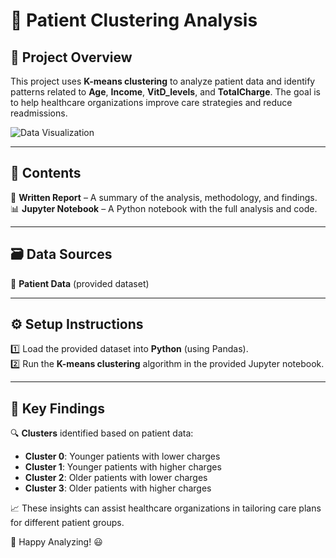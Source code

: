 # 🏥 Patient Clustering Analysis

## 📌 Project Overview  
This project uses **K-means clustering** to analyze patient data and identify patterns related to **Age**, **Income**, **VitD_levels**, and **TotalCharge**. The goal is to help healthcare organizations improve care strategies and reduce readmissions.

![Data Visualization](https://media4.giphy.com/media/v1.Y2lkPTc5MGI3NjExc2g4NDQ3N3ZzamtoYXAxbTZrcHd3OHVtOXk5aWt6cnByOXN6ZWhkbyZlcD12MV9pbnRlcm5hbF9naWZfYnlfaWQmY3Q9Zw/if9lMbGKKOMGuksCqQ/giphy.gif)

---

## 📂 Contents  
📄 **Written Report** – A summary of the analysis, methodology, and findings.  
📊 **Jupyter Notebook** – A Python notebook with the full analysis and code.  

---

## 🗃️ Data Sources  
📌 **Patient Data** (provided dataset)  

---

## ⚙️ Setup Instructions  
1️⃣ Load the provided dataset into **Python** (using Pandas).  
2️⃣ Run the **K-means clustering** algorithm in the provided Jupyter notebook.

---

## 🎯 Key Findings  
🔍 **Clusters** identified based on patient data:  
- **Cluster 0**: Younger patients with lower charges  
- **Cluster 1**: Younger patients with higher charges  
- **Cluster 2**: Older patients with lower charges  
- **Cluster 3**: Older patients with higher charges  

📈 These insights can assist healthcare organizations in tailoring care plans for different patient groups.

🚀 Happy Analyzing! 😃  

